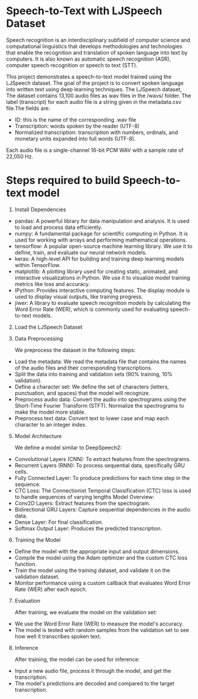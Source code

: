 # Speech-to-Text with LJSpeech Dataset

Speech recognition is an interdisciplinary subfield of computer science and computational linguistics that develops methodologies and technologies that enable the recognition and translation of spoken language into text by computers. It is also known as automatic speech recognition (ASR), computer speech recognition or speech to text (STT).

This project demonstrates a speech-to-text model trained using the LJSpeech dataset. The goal of the project is to convert spoken language into written text using deep learning techniques. The LJSpeech dataset, The dataset contains 13,100 audio files as wav files in the /wavs/ folder. The label (transcript) for each audio file is a string given in the metadata.csv file.The fields are:
- ID: this is the name of the corresponding .wav file
- Transcription: words spoken by the reader (UTF-8)
- Normalized transcription: transcription with numbers, ordinals, and monetary units expanded into full words (UTF-8).
  
Each audio file is a single-channel 16-bit PCM WAV with a sample rate of 22,050 Hz.

# Steps required to build Speech-to-text model
1. Install Dependencies
- pandas: A powerful library for data manipulation and analysis. It is used to load and process data efficiently.
- numpy: A fundamental package for scientific computing in Python. It is used for working with arrays and performing mathematical operations.
- tensorflow: A popular open-source machine learning library. We use it to define, train, and evaluate our neural network models.
- keras: A high-level API for building and training deep learning models within TensorFlow.
- matplotlib: A plotting library used for creating static, animated, and interactive visualizations in Python. We use it to visualize model training metrics like loss and accuracy.
- IPython: Provides interactive computing features. The display module is used to display visual outputs, like training progress.
- jiwer: A library to evaluate speech recognition models by calculating the Word Error Rate (WER), which is commonly used for evaluating speech-to-text models.
  
2. Load the LJSpeech Dataset
   
4. Data Preprocessing
  
   We preprocess the dataset in the following steps:
- Load the metadata: We read the metadata file that contains the names of the audio files and their corresponding transcriptions.
- Split the data into training and validation sets (90% training, 10% validation).
- Define a character set: We define the set of characters (letters, punctuation, and spaces) that the model will recognize.
- Preprocess audio data: Convert the audio into spectrograms using the Short-Time Fourier Transform (STFT). Normalize the spectrograms to make the model more stable.
- Preprocess text data: Convert text to lower case and map each character to an integer index.
  
5. Model Architecture

   We define a model similar to DeepSpeech2:
- Convolutional Layers (CNN): To extract features from the spectrograms.
- Recurrent Layers (RNN): To process sequential data, specifically GRU cells.
- Fully Connected Layer: To produce predictions for each time step in the sequence.
- CTC Loss: The Connectionist Temporal Classification (CTC) loss is used to handle sequences of varying lengths
  Model Overview:
- Conv2D Layers: Extract features from the spectrogram.
- Bidirectional GRU Layers: Capture sequential dependencies in the audio data.
- Dense Layer: For final classification.
- Softmax Output Layer: Produces the predicted transcription.
  
6. Training the Model
- Define the model with the appropriate input and output dimensions.
- Compile the model using the Adam optimizer and the custom CTC loss function.
- Train the model using the training dataset, and validate it on the validation dataset.
- Monitor performance using a custom callback that evaluates Word Error Rate (WER) after each epoch.
  
7. Evaluation
  
   After training, we evaluate the model on the validation set:
- We use the Word Error Rate (WER) to measure the model's accuracy.
- The model is tested with random samples from the validation set to see how well it transcribes spoken text.
  
8. Inference
  
   After training, the model can be used for inference:
- Input a new audio file, process it through the model, and get the transcription.
- The model's predictions are decoded and compared to the target transcription.


